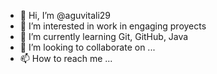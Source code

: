 - 👋 Hi, I’m @aguvitali29
- 👀 I’m interested in work in engaging proyects
- 🌱 I’m currently learning Git, GitHub, Java
- 💞️ I’m looking to collaborate on ...
- 📫 How to reach me ...

<!---
aguvitali29/aguvitali29 is a ✨ special ✨ repository because its `README.md` (this file) appears on your GitHub profile.
You can click the Preview link to take a look at your changes.
--->
